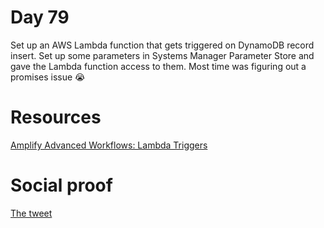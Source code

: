 # Day 79

Set up an AWS Lambda function that gets triggered on DynamoDB record insert. Set up some parameters in Systems Manager Parameter Store and gave the Lambda function access to them. Most time was figuring out a promises issue 😭
 
# Resources

[Amplify Advanced Workflows: Lambda Triggers](https://docs.amplify.aws/cli/usage/lambda-triggers#as-a-part-of-the-graphql-api-types-with-model-annotation)

# Social proof

[The tweet](https://twitter.com/jennapederson/status/1366200706244501507?s=20)
